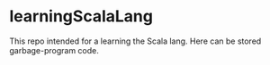 # learningScalaLang
This repo intended for a learning the Scala lang. Here can be stored garbage-program code. 
